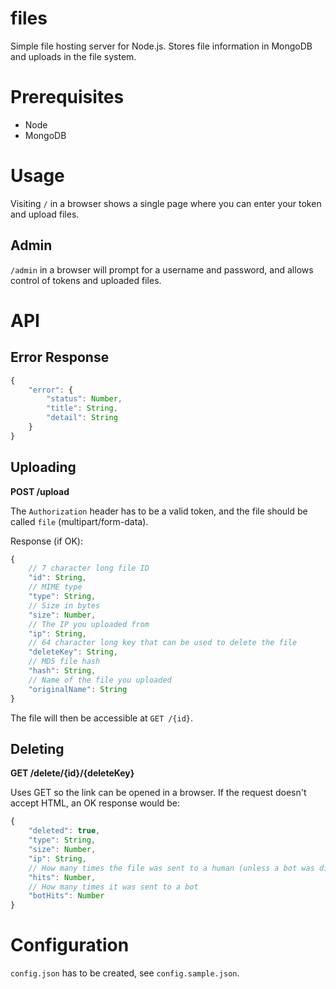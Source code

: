 # files
Simple file hosting server for Node.js. Stores file information in MongoDB and uploads in the file system.

# Prerequisites
- Node
- MongoDB

# Usage
Visiting `/` in a browser shows a single page where you can enter your token and upload files.

## Admin
`/admin` in a browser will prompt for a username and password, and allows control of tokens and uploaded files.

# API

## Error Response
```js
{
	"error": {
		"status": Number,
		"title": String,
		"detail": String
	}
}
```

## Uploading
**POST /upload**

The `Authorization` header has to be a valid token, and the file should be called `file` (multipart/form-data).

Response (if OK):
```js
{
	// 7 character long file ID
	"id": String,
	// MIME type
	"type": String,
	// Size in bytes
	"size": Number,
	// The IP you uploaded from
	"ip": String,
	// 64 character long key that can be used to delete the file
	"deleteKey": String,
	// MD5 file hash
	"hash": String,
	// Name of the file you uploaded
	"originalName": String
}
```

The file will then be accessible at `GET /{id}`.

## Deleting
**GET /delete/{id}/{deleteKey}**

Uses GET so the link can be opened in a browser. If the request doesn't accept HTML, an OK response would be:
```js
{
	"deleted": true,
	"type": String,
	"size": Number,
	"ip": String,
	// How many times the file was sent to a human (unless a bot was disguised as a browser)
	"hits": Number,
	// How many times it was sent to a bot
	"botHits": Number
}
```

# Configuration
`config.json` has to be created, see `config.sample.json`.